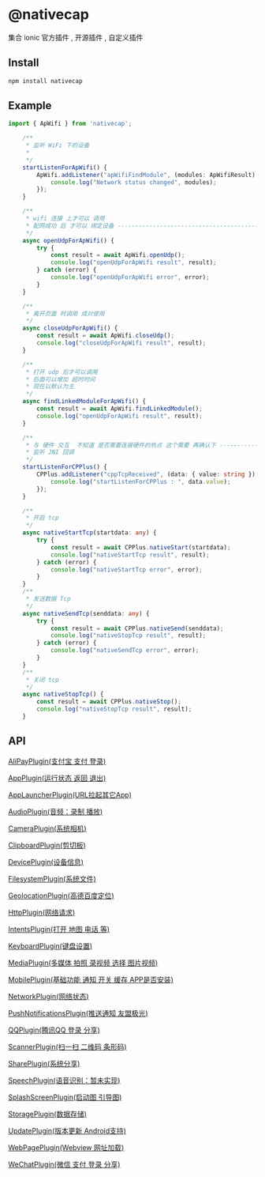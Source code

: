 # @nativecap

 集合 ionic 官方插件 , 开源插件 , 自定义插件

## Install

```bash
npm install nativecap
```

## Example

```typescript
import { ApWifi } from 'nativecap';

    /**
     * 监听 WiFi 下的设备
     * 
     */
    startListenForApWifi() {
        ApWifi.addListener("apWifiFindModule", (modules: ApWifiResult) => {
            console.log("Network status changed", modules);
        });
    }

    /**
     * wifi 连接 上才可以 调用
     * 配网成功 后 才可以 绑定设备 -------------------------------------------------
     */
    async openUdpForApWifi() {
        try {
            const result = await ApWifi.openUdp();
            console.log("openUdpForApWifi result", result);
        } catch (error) {
            console.log("openUdpForApWifi error", error);
        }
    }

    /**
     * 离开页面 时调用 成对使用
     */
    async closeUdpForApWifi() {
        const result = await ApWifi.closeUdp();
        console.log("closeUdpForApWifi result", result);
    }

    /**
     * 打开 udp 后才可以调用
     * 后面可以增加 超时时间
     * 现在以默认为主
     */
    async findLinkedModuleForApWifi() {
        const result = await ApWifi.findLinkedModule();
        console.log("openUdpForApWifi result", result);
    }

    /**
     * 与 硬件 交互  不知道 是否需要连接硬件的热点 这个需要 再确认下 ---------------------
     * 监听 JNI 回调
     */
    startListenForCPPlus() {
        CPPlus.addListener("cppTcpReceived", (data: { value: string }) => {
            console.log("startListenForCPPlus : ", data.value);
        });
    }

    /**
     * 开启 tcp
     */
    async nativeStartTcp(startdata: any) {
        try {
            const result = await CPPlus.nativeStart(startdata);
            console.log("nativeStartTcp result", result);
        } catch (error) {
            console.log("nativeStartTcp error", error);
        }
    }
    /**
     * 发送数据 Tcp
     */
    async nativeSendTcp(senddata: any) {
        try {
            const result = await CPPlus.nativeSend(senddata);
            console.log("nativeStopTcp result", result);
        } catch (error) {
            console.log("nativeSendTcp error", error);
        }
    }
    /**
     * 关闭 tcp
     */
    async nativeStopTcp() {
        const result = await CPPlus.nativeStop();
        console.log("nativeStopTcp result", result);
    }

```

## API

<docgen-index>


[AliPayPlugin(支付宝 支付 登录)](./scripts/apis/alipay.md)

[AppPlugin(运行状态 返回 退出)](./scripts/apis/app.md)

[AppLauncherPlugin(URL拉起其它App)](./scripts/apis/app-launcher.md)

[AudioPlugin(音频：录制 播放)](./scripts/apis/audio.md)

[CameraPlugin(系统相机)](./scripts/apis/camrea.md)

[ClipboardPlugin(剪切板)](./scripts/apis/clipboard.md)

[DevicePlugin(设备信息)](./scripts/apis/device.md)

[FilesystemPlugin(系统文件)](./scripts/apis/filesystem.md)

[GeolocationPlugin(高德百度定位)](./scripts/apis/geolocation.md)

[HttpPlugin(网络请求)](./scripts/apis/http.md)

[IntentsPlugin(打开 地图 电话 等)](./scripts/apis/intents.md)

[KeyboardPlugin(键盘设置)](./scripts/apis/keyboard.md)

[MediaPlugin(多媒体 拍照 录视频 选择 图片视频)](./scripts/apis/media.md)

[MobilePlugin(基础功能 通知 开关 缓存 APP是否安装)](./scripts/apis/http.md)

[NetworkPlugin(网络状态)](./scripts/apis/network.md)

[PushNotificationsPlugin(推送通知 友盟极光)](./scripts/apis/push-notifications.md)

[QQPlugin(腾讯QQ 登录 分享)](./scripts/apis/qq.md)

[ScannerPlugin(扫一扫 二维码 条形码)](./scripts/apis/scanner.md)

[SharePlugin(系统分享)](./scripts/apis/share.md)

[SpeechPlugin(语音识别：暂未实现)](./scripts/apis/speech.md)

[SplashScreenPlugin(启动图 引导图)](./scripts/apis/splash-screen.md)

[StoragePlugin(数据存储)](./scripts/apis/storage.md)

[UpdatePlugin(版本更新 Android支持)](./scripts/apis/update.md)

[WebPagePlugin(Webview 网址加载)](./scripts/apis/webpage.md)

[WeChatPlugin(微信 支付 登录 分享)](./scripts/apis/webpage.md)


</docgen-index>


